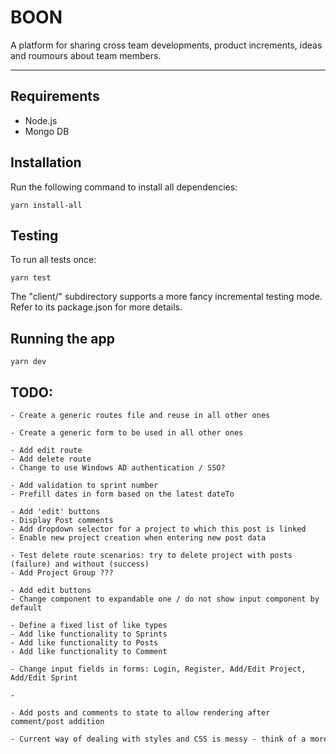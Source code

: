 # BOON

A platform for sharing cross team developments, product increments, ideas and roumours about team members.

---

## Requirements

-   Node.js
-   Mongo DB

## Installation

Run the following command to install all dependencies:

```
yarn install-all
```

## Testing

To run all tests once:

```
yarn test
```

The "client/" subdirectory supports a more fancy incremental testing mode.
Refer to its package.json for more details.

## Running the app

```
yarn dev
```

## TODO:

```ROUTES
- Create a generic routes file and reuse in all other ones

```

```FORMS
- Create a generic form to be used in all other ones

```

```USER
- Add edit route
- Add delete route
- Change to use Windows AD authentication / SSO?

```

```SPRINT
- Add validation to sprint number
- Prefill dates in form based on the latest dateTo

```

```POST
- Add 'edit' buttons
- Display Post comments
- Add dropdown selector for a project to which this post is linked
- Enable new project creation when entering new post data

```

```PROJECT
- Test delete route scenarios: try to delete project with posts (failure) and without (success)
- Add Project Group ???

```

```COMMENT
- Add edit buttons
- Change component to expandable one / do not show input component by default

```

```LIKE
- Define a fixed list of like types
- Add like functionality to Sprints
- Add like functionality to Posts
- Add like functionality to Comment

```

```UI
- Change input fields in forms: Login, Register, Add/Edit Project, Add/Edit Sprint

```

```Models
-

```

```State
- Add posts and comments to state to allow rendering after comment/post addition

```

```CSS / styles
- Current way of dealing with styles and CSS is messy - think of a more sophisticated and ordered way to handle styles

```
